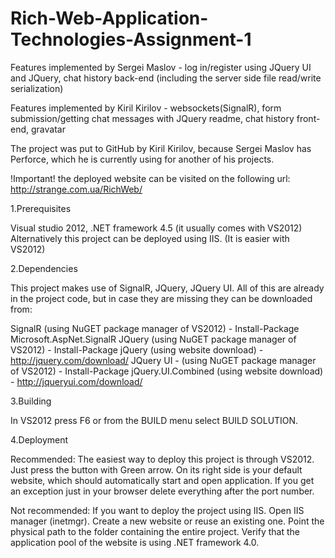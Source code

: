 Rich-Web-Application-Technologies-Assignment-1
==============================================
Features implemented by Sergei Maslov - log in/register using JQuery UI and JQuery, chat history back-end
					(including the server side file read/write serialization) 

Features implemented by Kiril Kirilov - websockets(SignalR), form submission/getting chat messages with JQuery 
					readme, chat history front-end, gravatar

The project was put to GitHub by Kiril Kirilov, because Sergei Maslov has Perforce, which he is currently using for 
another of his projects.

!Important! the deployed website can be visited on the following url:
http://strange.com.ua/RichWeb/

1.Prerequisites 

Visual studio 2012, .NET framework 4.5 (it usually comes with VS2012)
Alternatively this project can be deployed using IIS. (It is easier with VS2012)

2.Dependencies

This project makes use of SignalR, JQuery, JQuery UI.
All of this are already in the project code, but in case they are missing
they can be downloaded from:

SignalR (using NuGET package manager of VS2012) - Install-Package Microsoft.AspNet.SignalR
JQuery (using NuGET package manager of VS2012) - Install-Package jQuery
     (using website download) - http://jquery.com/download/
JQuery UI - (using NuGET package manager of VS2012) - Install-Package jQuery.UI.Combined
		    (using website download) -  http://jqueryui.com/download/

3.Building

In VS2012 press F6 or from the BUILD menu select BUILD SOLUTION.

4.Deployment

Recommended:
The easiest way to deploy this project is through VS2012. Just press
the button with Green arrow. On its right side is your default website, which
should automatically start and open application. If you get an exception just
in your browser delete everything after the port number.

Not recommended: 
If you want to deploy the project using IIS. Open IIS manager (inetmgr). Create
a new website or reuse an existing one. Point the physical path to the folder containing
the entire project. Verify that the application pool of the website is using .NET framework 4.0.



